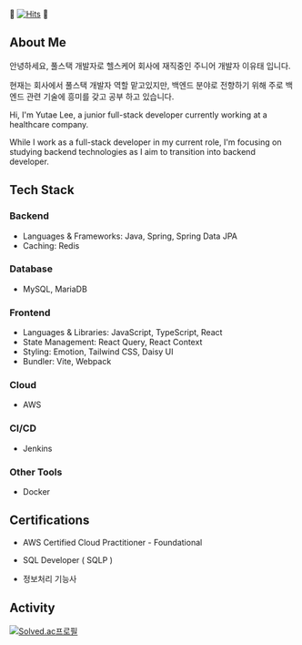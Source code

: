 <div align=cleft>

👋 [![Hits](https://hits.seeyoufarm.com/api/count/incr/badge.svg?url=https%3A%2F%2Fgithub.com%2Fdobidugi)](https://hits.seeyoufarm.com) 👋

## About Me

안녕하세요, 풀스택 개발자로 헬스케어 회사에 재직중인 주니어 개발자 이유태 입니다.

현재는 회사에서 풀스택 개발자 역할 맡고있지만, 백엔드 분야로 전향하기 위해 주로 백엔드 관련 기술에 흥미를 갖고 공부 하고 있습니다.

Hi, I'm Yutae Lee, a junior full-stack developer currently working at a healthcare company.

While I work as a full-stack developer in my current role, I'm focusing on studying backend technologies as I aim to transition into backend developer.

## Tech Stack

### Backend

- Languages & Frameworks: Java, Spring, Spring Data JPA
- Caching: Redis

### Database

- MySQL, MariaDB

### Frontend

- Languages & Libraries: JavaScript, TypeScript, React
- State Management: React Query, React Context
- Styling: Emotion, Tailwind CSS, Daisy UI
- Bundler: Vite, Webpack

### Cloud

- AWS

### CI/CD

- Jenkins

### Other Tools

- Docker

## Certifications

- AWS Certified Cloud Practitioner - Foundational

- SQL Developer ( SQLP )

- 정보처리 기능사

## Activity

[![Solved.ac프로필](http://mazassumnida.wtf/api/v2/generate_badge?boj=dobidugi)](https://solved.ac/dobidugi)

</div>

<!--[![Top Langs](https://github-readme-stats.vercel.app/api/top-langs/?username=dobidugi&hide=c)](https://github.com/anuraghazra/github-readme-stats) -->

<!--
**dobidugi/dobidugi** is a ✨ _special_ ✨ repository because its `README.md` (this file) appears on your GitHub profile.

Here are some ideas to get you started:

- 🔭 I’m currently working on ...
- 🌱 I’m currently learning ...
- 👯 I’m looking to collaborate on ...
- 🤔 I’m looking for help with ...
- 💬 Ask me about ...
- 📫 How to reach me: ...
- 😄 Pronouns: ...
- ⚡ Fun fact: ...
-->
